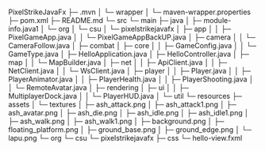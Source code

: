 
```

```
PixelStrikeJavaFx
├─ .mvn
│  └─ wrapper
│     └─ maven-wrapper.properties
├─ pom.xml
├─ README.md
└─ src
   └─ main
      ├─ java
      │  ├─ module-info.java1
      │  └─ org
      │     └─ csu
      │        └─ pixelstrikejavafx
      │           ├─ app
      │           │  ├─ PixelGameApp.java
      │           │  └─ PixelGameAppBackUP.java
      │           ├─ camera
      │           │  └─ CameraFollow.java
      │           ├─ combat
      │           ├─ core
      │           │  ├─ GameConfig.java
      │           │  └─ GameType.java
      │           ├─ HelloApplication.java
      │           ├─ HelloController.java
      │           ├─ map
      │           │  └─ MapBuilder.java
      │           ├─ net
      │           │  ├─ ApiClient.java
      │           │  ├─ NetClient.java
      │           │  └─ WsClient.java
      │           ├─ player
      │           │  ├─ Player.java
      │           │  ├─ PlayerAnimator.java
      │           │  ├─ PlayerHealth.java
      │           │  ├─ PlayerShooting.java
      │           │  └─ RemoteAvatar.java
      │           ├─ rendering
      │           ├─ ui
      │           │  ├─ MultiplayerDock.java
      │           │  └─ PlayerHUD.java
      │           └─ util
      └─ resources
         ├─ assets
         │  └─ textures
         │     ├─ ash_attack.png
         │     ├─ ash_attack1.png
         │     ├─ ash_avatar.png
         │     ├─ ash_die.png
         │     ├─ ash_idle.png
         │     ├─ ash_idle1.png
         │     ├─ ash_walk.png
         │     ├─ ash_walk1.png
         │     ├─ background.png
         │     ├─ floating_platform.png
         │     ├─ ground_base.png
         │     ├─ ground_edge.png
         │     └─ lapu.png
         └─ org
            └─ csu
               └─ pixelstrikejavafx
                  ├─ css
                  └─ hello-view.fxml

```